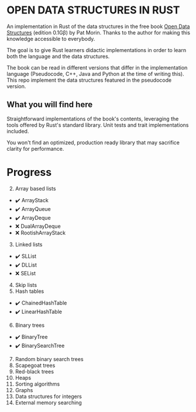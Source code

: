 # OPEN DATA STRUCTURES IN RUST
An implementation in Rust of the data structures in the free book 
[Open Data Structures](https://www.opendatastructures.org/) (edition 0.1Gβ) by 
Pat Morin. Thanks to the author for making this knowledge accessible to 
everybody.

The goal is to give Rust learners didactic implementations in order to learn 
both the language and the data structures.

The book can be read in different versions that differ in the implementation 
language (Pseudocode, C++, Java and Python at the time of writing this). This 
repo implement the data structures featured in the pseudocode version.

## What you will find here
Straightforward implementations of the book's contents, leveraging 
the tools offered by Rust's standard library. Unit tests and trait 
implementations included.

You won't find an optimized, production ready library that may 
sacrifice clarity for performance.

# Progress
2. Array based lists
- ✔️ ArrayStack
- ✔️ ArrayQueue
- ✔️ ArrayDeque 
- ❌ DualArrayDeque
- ❌ RootishArrayStack
3. Linked lists
- ✔️ SLList
- ✔️ DLList
- ❌ SEList
4. Skip lists
5. Hash tables
- ✔️ ChainedHashTable
- ✔️ LinearHashTable
6. Binary trees
- ✔️ BinaryTree
- ✔️ BinarySearchTree
7. Random binary search trees
8. Scapegoat trees
9. Red-black trees
10. Heaps
11. Sorting algorithms
12. Graphs
13. Data structures for integers
14. External memory searching
